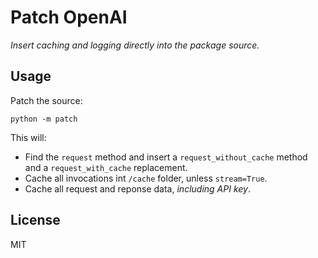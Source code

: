 # Patch OpenAI

*Insert caching and logging directly into the package source.*

## Usage

Patch the source:

    python -m patch

This will:

* Find the `request` method and insert a `request_without_cache` method and a
  `request_with_cache` replacement.
* Cache all invocations int `/cache` folder, unless `stream=True`.
* Cache all request and reponse data, *including API key*.

## License

MIT
